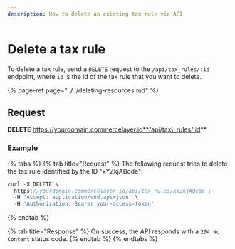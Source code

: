 ```yaml
---
description: How to delete an existing tax rule via API
---
```


# Delete a tax rule

To delete a tax rule, send a `DELETE` request to the `/api/tax_rules/:id` endpoint, where `id` is the id of the tax rule that you want to delete.

{% page-ref page="../../deleting-resources.md" %}

## Request

**DELETE** https://yourdomain.commercelayer.io**/api/tax\_rules/:id**

### Example

{% tabs %}
{% tab title="Request" %}
The following request tries to delete the tax rule identified by the ID "xYZkjABcde":

```javascript
curl -X DELETE \
  https://yourdomain.commercelayer.io/api/tax_rules/xYZkjABcde \
  -H 'Accept: application/vnd.api+json' \
  -H 'Authorization: Bearer your-access-token'
```
{% endtab %}

{% tab title="Response" %}
On success, the API responds with a `204 No Content` status code.
{% endtab %}
{% endtabs %}

